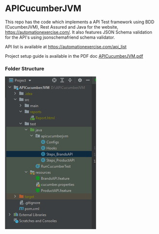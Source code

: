 # APICucumberJVM

This repo has the code which implements a API Test framework using BDD (CucumberJVM), Rest Assured and Java for the website, https://automationexercise.com/. It also features JSON Schema validation for the API's using jsonschemafriend schema validator.

API list is available at https://automationexercise.com/api_list

Project setup guide is available in the PDF doc [APICucumberJVM.pdf](APICucumberJVM.pdf)

### **Folder Structure**
![img.png](img.PNG)

